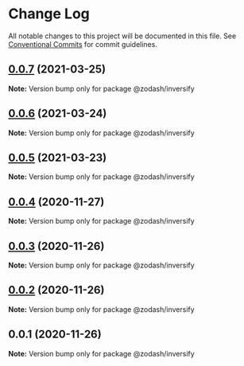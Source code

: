 # Change Log

All notable changes to this project will be documented in this file.
See [Conventional Commits](https://conventionalcommits.org) for commit guidelines.

## [0.0.7](https://github.com/zcorky/zodash/compare/@zodash/inversify@0.0.6...@zodash/inversify@0.0.7) (2021-03-25)

**Note:** Version bump only for package @zodash/inversify





## [0.0.6](https://github.com/zcorky/zodash/compare/@zodash/inversify@0.0.5...@zodash/inversify@0.0.6) (2021-03-24)

**Note:** Version bump only for package @zodash/inversify





## [0.0.5](https://github.com/zcorky/zodash/compare/@zodash/inversify@0.0.4...@zodash/inversify@0.0.5) (2021-03-23)

**Note:** Version bump only for package @zodash/inversify





## [0.0.4](https://github.com/zcorky/zodash/compare/@zodash/inversify@0.0.3...@zodash/inversify@0.0.4) (2020-11-27)

**Note:** Version bump only for package @zodash/inversify





## [0.0.3](https://github.com/zcorky/zodash/compare/@zodash/inversify@0.0.2...@zodash/inversify@0.0.3) (2020-11-26)

**Note:** Version bump only for package @zodash/inversify





## [0.0.2](https://github.com/zcorky/zodash/compare/@zodash/inversify@0.0.1...@zodash/inversify@0.0.2) (2020-11-26)

**Note:** Version bump only for package @zodash/inversify





## 0.0.1 (2020-11-26)

**Note:** Version bump only for package @zodash/inversify
